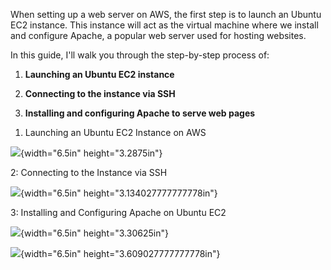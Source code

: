 When setting up a web server on AWS, the first step is to launch an
Ubuntu EC2 instance. This instance will act as the virtual machine where
we install and configure Apache, a popular web server used for hosting
websites.

In this guide, I\'ll walk you through the step-by-step process of:

1.  **Launching an Ubuntu EC2 instance**

2.  **Connecting to the instance via SSH**

3.  **Installing and configuring Apache to serve web pages**

<!-- -->

1.  Launching an Ubuntu EC2 Instance on AWS

![](media/image1.png){width="6.5in" height="3.2875in"}

2: Connecting to the Instance via SSH

![](media/image2.png){width="6.5in" height="3.134027777777778in"}

3: Installing and Configuring Apache on Ubuntu EC2

![](media/image3.png){width="6.5in" height="3.30625in"}

![](media/image4.png){width="6.5in" height="3.609027777777778in"}
